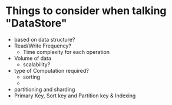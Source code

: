 # Things to consider when talking "DataStore"
 - based on data structure?
 - Read/Write Frequency?
   - Time complexity for each operation
 - Volume of data
   - scalability?
 - type of Computation required?
   - sorting
   - 
 - partitioning and sharding
 - Primary Key, Sort key and Partition key & Indexing
